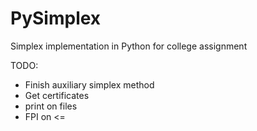 # PySimplex
Simplex implementation in Python for college assignment

TODO:
* Finish auxiliary simplex method
* Get certificates
* print on files
* FPI on <=